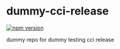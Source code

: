 # dummy-cci-release

[![npm version](https://img.shields.io/badge/%40nui%2Fdummy--cci--release-16.0.0-blue.svg)](https://artifactory.corp.adobe.com/artifactory/npm-nui-release/@nui/dummy-cci-release/-/@nui/dummy-cci-release-16.0.0.tgz)


dummy repo for dummy testing cci release